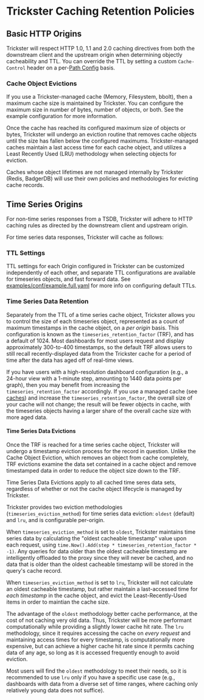 # Trickster Caching Retention Policies

## Basic HTTP Origins

Trickster will respect HTTP 1.0, 1.1 and 2.0 caching directives from both the downstream client and the upstream origin when determining objectly cacheability and TTL. You can override the TTL by setting a custom `Cache-Control` header on a per-[Path Config](./paths.md) basis.

### Cache Object Evictions

If you use a Trickster-managed cache (Memory, Filesystem, bbolt), then a maximum cache size is maintained by Trickster. You can configure the maximum size in number of bytes, number of objects, or both. See the example configuration for more information.

Once the cache has reached its configured maximum size of objects or bytes, Trickster will undergo an eviction routine that removes cache objects until the size has fallen below the configured maximums. Trickster-managed caches maintain a last access time for each cache object, and utilizes a Least Recently Used (LRU) methodology when selecting objects for eviction.

Caches whose object lifetimes are not managed internally by Trickster (Redis, BadgerDB) will use their own policies and methodologies for evicting cache records.

## Time Series Origins

For non-time series responses from a TSDB, Trickster will adhere to HTTP caching rules as directed by the downstream client and upstream origin.

For time series data responses, Trickster will cache as follows:

### TTL Settings

TTL settings for each Origin configured in Trickster can be customized independently of each other, and separate TTL configurations are available for timeseries objects, and fast forward data. See [examples/conf/example.full.yaml](../examples/conf/example.full.yaml) for more info on configuring default TTLs.

### Time Series Data Retention

Separately from the TTL of a time series cache object, Trickster allows you to control the size of each timeseries object, represented as a count of maximum timestamps in the cache object, on a _per origin_ basis. This configuration is known as the `timeseries_retention_factor` (TRF), and has a default of 1024. Most dashboards for most users request and display approximately 300-to-400 timestamps, so the default TRF allows users to still recall recently-displayed data from the Trickster cache for a period of time after the data has aged off of real-time views.

If you have users with a high-resolution dashboard configuration (e.g., a 24-hour view with a 1-minute step, amounting to 1440 data points per graph), then you may benefit from increasing the `timeseries_retention_factor` accordingly. If you use a managed cache (see [caches](./caches.md)) and increase the `timeseries_retention_factor`, the overall size of your cache will not change; the result will be fewer objects in cache, with the timeseries objects having a larger share of the overall cache size with more aged data.

#### Time Series Data Evictions

Once the TRF is reached for a time series cache object, Trickster will undergo a timestamp eviction process for the record in question. Unlike the Cache Object Eviction, which removes an object from cache completely, TRF evictions examine the data set contained in a cache object and remove timestamped data in order to reduce the object size down to the TRF.

Time Series Data Evictions apply to all cached time seres data sets, regardless of whether or not the cache object lifecycle is managed by Trickster.

Trickster provides two eviction methodologies (`timeseries_eviction_method`) for time series data eviction: `oldest` (default) and `lru`, and is configurable per-origin.

When `timeseries_eviction_method` is set to `oldest`, Trickster maintains time series data by calculating the "oldest cacheable timestamp" value upon each request, using `time.Now().Add(step * timeseries_retention_factor * -1)`. Any queries for data older than the oldest cacheable timestamp are intelligently offloaded to the proxy since they will never be cached, and no data that is older than the oldest cacheable timestamp will be stored in the query's cache record.

When `timeseries_eviction_method` is set to `lru`, Trickster will not calculate an oldest cacheable timestamp, but rather maintain a last-accessed time for _each timestamp_ in the cache object, and evict the Least-Recently-Used items in order to maintian the cache size.

The advantage of the `oldest` methodology better cache performance, at the cost of not caching very old data. Thus, Trickster will be more performant computationally while providing a slightly lower cache hit rate.  The `lru` methodology, since it requires accessing the cache on _every request_ and maintaining access times for every timestamp, is computationally more expensive, but can achieve a higher cache hit rate since it permits caching data of any age, so long as it is accessed frequently enough to avoid eviction.

Most users will find the `oldest` methodology to meet their needs, so it is recommended to use `lru` only if you have a specific use case (e.g., dashboards with data from a diverse set of time ranges, where caching only relatively young data does not suffice).
